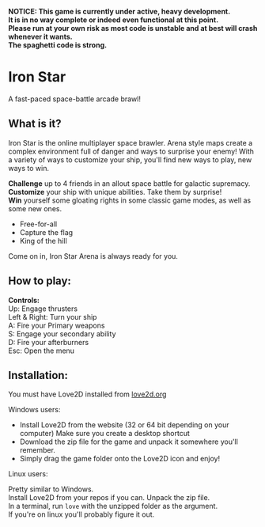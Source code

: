 **NOTICE: This game is currently under active, heavy development.  
It is in no way complete or indeed even functional at this point.  
Please run at your own risk as most code is unstable and at best will crash whenever it wants.  
The spaghetti code is strong.**

# Iron Star
A fast-paced space-battle arcade brawl!
## What is it?

Iron Star is the online multiplayer space brawler. Arena style maps create a complex environment
full of danger and ways to surprise your enemy! With a variety of ways to customize your ship,
you'll find new ways to play, new ways to win.

**Challenge** up to 4 friends in an allout space battle for galactic supremacy.<br>
**Customize** your ship with unique abilities. Take them by surprise!<br>
**Win** yourself some gloating rights in some classic game modes, as well as some new ones.<br>

- Free-for-all
- Capture the flag
- King of the hill

Come on in, Iron Star Arena is always ready for you.

## How to play:

**Controls:**<br>
  Up: Engage thrusters<br>
  Left & Right: Turn your ship<br>
  A: Fire your Primary weapons<br>
  S: Engage your secondary ability<br>
  D: Fire your afterburners<br>
  Esc: Open the menu<br>

## Installation:

You must have Love2D installed from [love2d.org](http://love2d.org)

Windows users:

- Install Love2D from the website (32 or 64 bit depending on your computer)
  Make sure you create a desktop shortcut
- Download the zip file for the game and unpack it somewhere you'll remember.
- Simply drag the game folder onto the Love2D icon and enjoy!

Linux users:

  Pretty similar to Windows.<br>
  Install Love2D from your repos if you can. Unpack the zip file.  
  In a terminal, run `love` with the unzipped folder as the argument.  
  If you're on linux you'll probably figure it out.  
